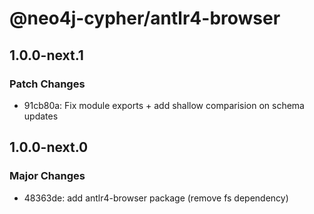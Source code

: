 # @neo4j-cypher/antlr4-browser

## 1.0.0-next.1

### Patch Changes

- 91cb80a: Fix module exports + add shallow comparision on schema updates

## 1.0.0-next.0

### Major Changes

- 48363de: add antlr4-browser package (remove fs dependency)
